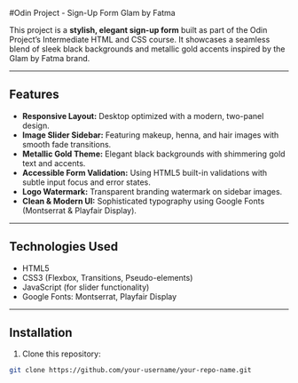 #Odin Project - Sign-Up Form Glam by Fatma

This project is a **stylish, elegant sign-up form** built as part of the Odin Project’s Intermediate HTML and CSS course. It showcases a seamless blend of sleek black backgrounds and metallic gold accents inspired by the Glam by Fatma brand.

---

## Features

- **Responsive Layout:** Desktop optimized with a modern, two-panel design.
- **Image Slider Sidebar:** Featuring makeup, henna, and hair images with smooth fade transitions.
- **Metallic Gold Theme:** Elegant black backgrounds with shimmering gold text and accents.
- **Accessible Form Validation:** Using HTML5 built-in validations with subtle input focus and error states.
- **Logo Watermark:** Transparent branding watermark on sidebar images.
- **Clean & Modern UI:** Sophisticated typography using Google Fonts (Montserrat & Playfair Display).

---

## Technologies Used

- HTML5
- CSS3 (Flexbox, Transitions, Pseudo-elements)
- JavaScript (for slider functionality)
- Google Fonts: Montserrat, Playfair Display

---

## Installation

1. Clone this repository:

```bash
git clone https://github.com/your-username/your-repo-name.git
